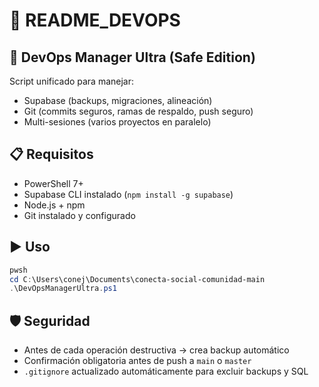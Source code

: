 # 📘 README_DEVOPS

## 🚀 DevOps Manager Ultra (Safe Edition)
Script unificado para manejar:

- Supabase (backups, migraciones, alineación)
- Git (commits seguros, ramas de respaldo, push seguro)
- Multi-sesiones (varios proyectos en paralelo)

## 📋 Requisitos
- PowerShell 7+
- Supabase CLI instalado (`npm install -g supabase`)
- Node.js + npm
- Git instalado y configurado

## ▶️ Uso
```powershell
pwsh
cd C:\Users\conej\Documents\conecta-social-comunidad-main
.\DevOpsManagerUltra.ps1
```

## 🛡️ Seguridad
- Antes de cada operación destructiva → crea backup automático
- Confirmación obligatoria antes de push a `main` o `master`
- `.gitignore` actualizado automáticamente para excluir backups y SQL

